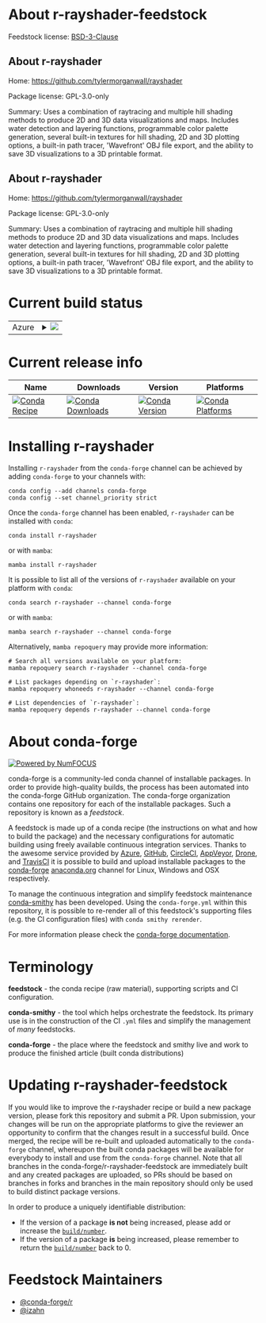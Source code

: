 About r-rayshader-feedstock
===========================

Feedstock license: [BSD-3-Clause](https://github.com/conda-forge/r-rayshader-feedstock/blob/main/LICENSE.txt)


About r-rayshader
-----------------

Home: https://github.com/tylermorganwall/rayshader

Package license: GPL-3.0-only

Summary: Uses a combination of raytracing and multiple hill shading methods to produce 2D and 3D data visualizations and maps. Includes water detection and layering functions, programmable color palette generation, several built-in textures for hill shading, 2D and 3D plotting options, a built-in path tracer, 'Wavefront' OBJ file export, and the ability to save 3D visualizations to a 3D printable format.

About r-rayshader
-----------------

Home: https://github.com/tylermorganwall/rayshader

Package license: GPL-3.0-only

Summary: Uses a combination of raytracing and multiple hill shading methods to produce 2D and 3D data visualizations and maps. Includes water detection and layering functions, programmable color palette generation, several built-in textures for hill shading, 2D and 3D plotting options, a built-in path tracer, 'Wavefront' OBJ file export, and the ability to save 3D visualizations to a 3D printable format.

Current build status
====================


<table>
    
  <tr>
    <td>Azure</td>
    <td>
      <details>
        <summary>
          <a href="https://dev.azure.com/conda-forge/feedstock-builds/_build/latest?definitionId=11904&branchName=main">
            <img src="https://dev.azure.com/conda-forge/feedstock-builds/_apis/build/status/r-rayshader-feedstock?branchName=main">
          </a>
        </summary>
        <table>
          <thead><tr><th>Variant</th><th>Status</th></tr></thead>
          <tbody><tr>
              <td>linux_64_r_base4.2</td>
              <td>
                <a href="https://dev.azure.com/conda-forge/feedstock-builds/_build/latest?definitionId=11904&branchName=main">
                  <img src="https://dev.azure.com/conda-forge/feedstock-builds/_apis/build/status/r-rayshader-feedstock?branchName=main&jobName=linux&configuration=linux%20linux_64_r_base4.2" alt="variant">
                </a>
              </td>
            </tr><tr>
              <td>linux_64_r_base4.3</td>
              <td>
                <a href="https://dev.azure.com/conda-forge/feedstock-builds/_build/latest?definitionId=11904&branchName=main">
                  <img src="https://dev.azure.com/conda-forge/feedstock-builds/_apis/build/status/r-rayshader-feedstock?branchName=main&jobName=linux&configuration=linux%20linux_64_r_base4.3" alt="variant">
                </a>
              </td>
            </tr><tr>
              <td>win_64</td>
              <td>
                <a href="https://dev.azure.com/conda-forge/feedstock-builds/_build/latest?definitionId=11904&branchName=main">
                  <img src="https://dev.azure.com/conda-forge/feedstock-builds/_apis/build/status/r-rayshader-feedstock?branchName=main&jobName=win&configuration=win%20win_64_" alt="variant">
                </a>
              </td>
            </tr>
          </tbody>
        </table>
      </details>
    </td>
  </tr>
</table>

Current release info
====================

| Name | Downloads | Version | Platforms |
| --- | --- | --- | --- |
| [![Conda Recipe](https://img.shields.io/badge/recipe-r--rayshader-green.svg)](https://anaconda.org/conda-forge/r-rayshader) | [![Conda Downloads](https://img.shields.io/conda/dn/conda-forge/r-rayshader.svg)](https://anaconda.org/conda-forge/r-rayshader) | [![Conda Version](https://img.shields.io/conda/vn/conda-forge/r-rayshader.svg)](https://anaconda.org/conda-forge/r-rayshader) | [![Conda Platforms](https://img.shields.io/conda/pn/conda-forge/r-rayshader.svg)](https://anaconda.org/conda-forge/r-rayshader) |

Installing r-rayshader
======================

Installing `r-rayshader` from the `conda-forge` channel can be achieved by adding `conda-forge` to your channels with:

```
conda config --add channels conda-forge
conda config --set channel_priority strict
```

Once the `conda-forge` channel has been enabled, `r-rayshader` can be installed with `conda`:

```
conda install r-rayshader
```

or with `mamba`:

```
mamba install r-rayshader
```

It is possible to list all of the versions of `r-rayshader` available on your platform with `conda`:

```
conda search r-rayshader --channel conda-forge
```

or with `mamba`:

```
mamba search r-rayshader --channel conda-forge
```

Alternatively, `mamba repoquery` may provide more information:

```
# Search all versions available on your platform:
mamba repoquery search r-rayshader --channel conda-forge

# List packages depending on `r-rayshader`:
mamba repoquery whoneeds r-rayshader --channel conda-forge

# List dependencies of `r-rayshader`:
mamba repoquery depends r-rayshader --channel conda-forge
```


About conda-forge
=================

[![Powered by
NumFOCUS](https://img.shields.io/badge/powered%20by-NumFOCUS-orange.svg?style=flat&colorA=E1523D&colorB=007D8A)](https://numfocus.org)

conda-forge is a community-led conda channel of installable packages.
In order to provide high-quality builds, the process has been automated into the
conda-forge GitHub organization. The conda-forge organization contains one repository
for each of the installable packages. Such a repository is known as a *feedstock*.

A feedstock is made up of a conda recipe (the instructions on what and how to build
the package) and the necessary configurations for automatic building using freely
available continuous integration services. Thanks to the awesome service provided by
[Azure](https://azure.microsoft.com/en-us/services/devops/), [GitHub](https://github.com/),
[CircleCI](https://circleci.com/), [AppVeyor](https://www.appveyor.com/),
[Drone](https://cloud.drone.io/welcome), and [TravisCI](https://travis-ci.com/)
it is possible to build and upload installable packages to the
[conda-forge](https://anaconda.org/conda-forge) [anaconda.org](https://anaconda.org/)
channel for Linux, Windows and OSX respectively.

To manage the continuous integration and simplify feedstock maintenance
[conda-smithy](https://github.com/conda-forge/conda-smithy) has been developed.
Using the ``conda-forge.yml`` within this repository, it is possible to re-render all of
this feedstock's supporting files (e.g. the CI configuration files) with ``conda smithy rerender``.

For more information please check the [conda-forge documentation](https://conda-forge.org/docs/).

Terminology
===========

**feedstock** - the conda recipe (raw material), supporting scripts and CI configuration.

**conda-smithy** - the tool which helps orchestrate the feedstock.
                   Its primary use is in the construction of the CI ``.yml`` files
                   and simplify the management of *many* feedstocks.

**conda-forge** - the place where the feedstock and smithy live and work to
                  produce the finished article (built conda distributions)


Updating r-rayshader-feedstock
==============================

If you would like to improve the r-rayshader recipe or build a new
package version, please fork this repository and submit a PR. Upon submission,
your changes will be run on the appropriate platforms to give the reviewer an
opportunity to confirm that the changes result in a successful build. Once
merged, the recipe will be re-built and uploaded automatically to the
`conda-forge` channel, whereupon the built conda packages will be available for
everybody to install and use from the `conda-forge` channel.
Note that all branches in the conda-forge/r-rayshader-feedstock are
immediately built and any created packages are uploaded, so PRs should be based
on branches in forks and branches in the main repository should only be used to
build distinct package versions.

In order to produce a uniquely identifiable distribution:
 * If the version of a package **is not** being increased, please add or increase
   the [``build/number``](https://docs.conda.io/projects/conda-build/en/latest/resources/define-metadata.html#build-number-and-string).
 * If the version of a package **is** being increased, please remember to return
   the [``build/number``](https://docs.conda.io/projects/conda-build/en/latest/resources/define-metadata.html#build-number-and-string)
   back to 0.

Feedstock Maintainers
=====================

* [@conda-forge/r](https://github.com/conda-forge/r/)
* [@izahn](https://github.com/izahn/)

